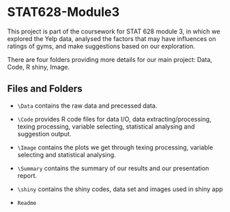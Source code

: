 # STAT628-Module3


This project is part of the coursework for STAT 628 module 3, in which we explored the Yelp data, analysed the factors that may have influences on ratings of gyms, and make suggestions based on our exploration.

There are four folders providing more details for our main project: Data, Code, R shiny, Image.


## Files and Folders
- `\Data` contains the raw data and precessed data.

- `\Code` provides R code files for data I/O, data extracting/processing, texing processing, variable selecting, statistical analysing and suggestion output.

- `\Image` contains the plots we get through texing processing, variable selecting and statistical analysing.

- `\Summary` contains the summary of our results and our presentation report.

- `\shiny` contains the shiny codes, data set and images used in shiny app

- `Readme` 

